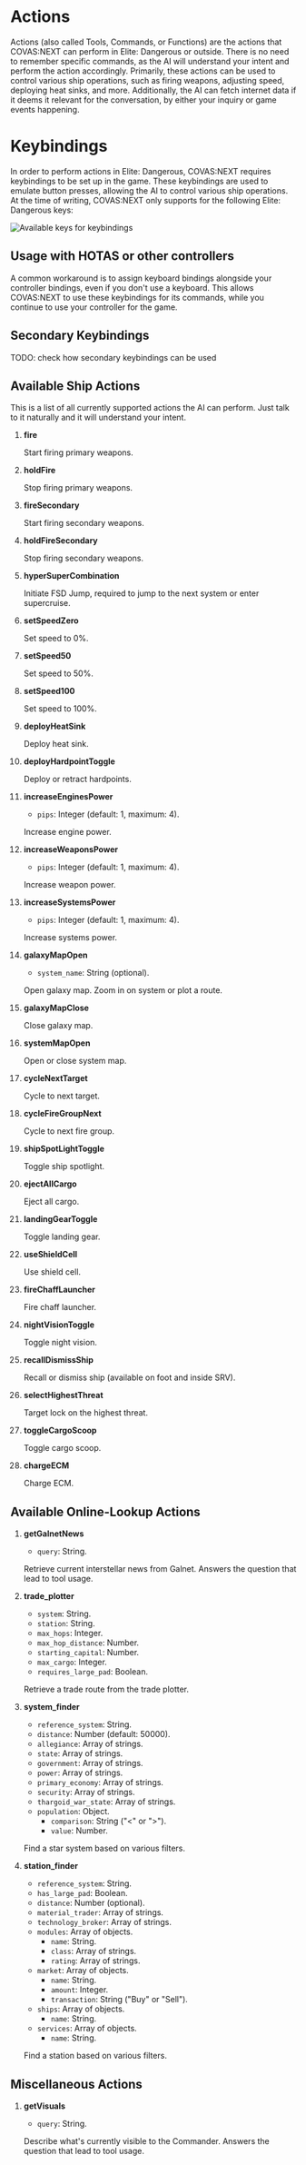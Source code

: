 # Actions

Actions (also called Tools, Commands, or Functions) are the actions that COVAS:NEXT can perform in Elite: Dangerous or outside. There is no need to remember specific commands, as the AI will understand your intent and perform the action accordingly.
Primarily, these actions can be used to control various ship operations, such as firing weapons, adjusting speed, deploying heat sinks, and more.
Additionally, the AI can fetch internet data if it deems it relevant for the conversation, by either your inquiry or game events happening.

# Keybindings

In order to perform actions in Elite: Dangerous, COVAS:NEXT requires keybindings to be set up in the game. These keybindings are used to emulate button presses, allowing the AI to control various ship operations. At the time of writing, COVAS:NEXT only supports for the following Elite: Dangerous keys:

![Available keys for keybindings](./screen/keybindings.png)

## Usage with HOTAS or other controllers

A common workaround is to assign keyboard bindings alongside your controller bindings, even if you don't use a keyboard. This allows COVAS:NEXT to use these keybindings for its commands, while you continue to use your controller for the game.

## Secondary Keybindings

TODO: check how secondary keybindings can be used

## Available Ship Actions
This is a list of all currently supported actions the AI can perform. Just talk to it naturally and it will understand your intent.

1. **fire**

    Start firing primary weapons.

2. **holdFire**

    Stop firing primary weapons.

3. **fireSecondary**

    Start firing secondary weapons.

4. **holdFireSecondary**

    Stop firing secondary weapons.

5. **hyperSuperCombination**

    Initiate FSD Jump, required to jump to the next system or enter supercruise.

6. **setSpeedZero**

    Set speed to 0%.

7. **setSpeed50**

    Set speed to 50%.

8. **setSpeed100**

    Set speed to 100%.

9. **deployHeatSink**

    Deploy heat sink.

10. **deployHardpointToggle**

     Deploy or retract hardpoints.

11. **increaseEnginesPower**
    - `pips`: Integer (default: 1, maximum: 4).

     Increase engine power.

12. **increaseWeaponsPower**
    - `pips`: Integer (default: 1, maximum: 4).

     Increase weapon power.

13. **increaseSystemsPower**
    - `pips`: Integer (default: 1, maximum: 4).

     Increase systems power.

14. **galaxyMapOpen**
    - `system_name`: String (optional).

     Open galaxy map. Zoom in on system or plot a route.

15. **galaxyMapClose**

     Close galaxy map.

16. **systemMapOpen**

     Open or close system map.

17. **cycleNextTarget**

     Cycle to next target.

18. **cycleFireGroupNext**

     Cycle to next fire group.

19. **shipSpotLightToggle**

     Toggle ship spotlight.

20. **ejectAllCargo**

     Eject all cargo.

21. **landingGearToggle**

     Toggle landing gear.

22. **useShieldCell**

     Use shield cell.

23. **fireChaffLauncher**

     Fire chaff launcher.

24. **nightVisionToggle**

     Toggle night vision.

25. **recallDismissShip**

     Recall or dismiss ship (available on foot and inside SRV).

26. **selectHighestThreat**

     Target lock on the highest threat.

27. **toggleCargoScoop**

     Toggle cargo scoop.

28. **chargeECM**

     Charge ECM.

## Available Online-Lookup Actions

1. **getGalnetNews**
    - `query`: String.

     Retrieve current interstellar news from Galnet. Answers the question that lead to tool usage.

2. **trade_plotter**
    - `system`: String.
    - `station`: String.
    - `max_hops`: Integer.
    - `max_hop_distance`: Number.
    - `starting_capital`: Number.
    - `max_cargo`: Integer.
    - `requires_large_pad`: Boolean.

     Retrieve a trade route from the trade plotter.

3. **system_finder**
    - `reference_system`: String.
    - `distance`: Number (default: 50000).
    - `allegiance`: Array of strings.
    - `state`: Array of strings.
    - `government`: Array of strings.
    - `power`: Array of strings.
    - `primary_economy`: Array of strings.
    - `security`: Array of strings.
    - `thargoid_war_state`: Array of strings.
    - `population`: Object.
      - `comparison`: String ("<" or ">").
      - `value`: Number.

     Find a star system based on various filters.

4. **station_finder**
    - `reference_system`: String.
    - `has_large_pad`: Boolean.
    - `distance`: Number (optional).
    - `material_trader`: Array of strings.
    - `technology_broker`: Array of strings.
    - `modules`: Array of objects.
      - `name`: String.
      - `class`: Array of strings.
      - `rating`: Array of strings.
    - `market`: Array of objects.
      - `name`: String.
      - `amount`: Integer.
      - `transaction`: String ("Buy" or "Sell").
    - `ships`: Array of objects.
      - `name`: String.
    - `services`: Array of objects.
      - `name`: String.

     Find a station based on various filters.

## Miscellaneous Actions

1. **getVisuals**
    - `query`: String.

     Describe what's currently visible to the Commander. Answers the question that lead to tool usage.
